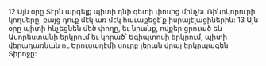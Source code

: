 12 Այն օրը Տէրն արգելք պիտի դնի
գետի փոսից մինչեւ Ռինոկորուրի կողմերը,
բայց դուք մէկ առ մէկ հաւաքեցէ՛ք իսրայէլացիներին:
13 Այն օրը պիտի հնչեցնեն մեծ փողը,
եւ նրանք, ովքեր ցրուած են Ասորեստանի երկրում
եւ կորած՝ Եգիպտոսի երկրում,
պիտի վերադառնան
ու Երուսաղէմի սուրբ լերան վրայ երկրպագեն Տիրոջը:
